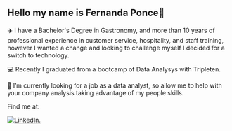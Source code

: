 ## Hello my name is Fernanda Ponce👋
✈️ I have a Bachelor's Degree in Gastronomy, and more than 10 years of professional experience in customer service, hospitality, and staff training, however I wanted a change and looking to challenge myself I decided for a switch to technology. 

💻 Recently I graduated from a bootcamp of Data Analysys with Tripleten. 

🔭 I’m currently looking for a job as a data analyst, so allow me to help with your company analysis taking advantage of my people skills. 

Find me at:

[![LinkedIn](https://img.shields.io/badge/LinkedIn-Fernanda_Ponce-0077B5?style=for-the-badge&logo=linkedin&logoColor=white&labelColor=white).](https://www.linkedin.com/in/cynthia-fernanda-ponce-escalante)

<!--
**fherponce/fherponce** is a ✨ _special_ ✨ repository because its `README.md` (this file) appears on your GitHub profile.

Here are some ideas to get you started:

- 🔭 I’m currently working on ...
- 🌱 I’m currently learning ...
- 👯 I’m looking to collaborate on ...
- 🤔 I’m looking for help with ...
- 💬 Ask me about ...
- 📫 How to reach me: ...
- 😄 Pronouns: ...
- ⚡ Fun fact: ...
-->
